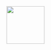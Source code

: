 <div id="header" align="center">
  <img src="https://media.giphy.com/media/doXBzUFJRxpaUbuaqz/giphy.gif" width="100"/>
</div>


